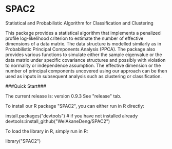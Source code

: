 # SPAC2
Statistical and Probabilistic Algorithm for Classification and Clustering

This package provides a statistical algorithm that implements a penalized profile log-likelihood criterion to estimate the number of effective dimensions of a data matrix. The data structure is modelled similarly as in Probabilistic Principal Components Analysis (PPCA). The package also provides various functions to simulate either the sample eigenvalue or the data matrix under specific covariance structures and possibly with violation to normality or independence assumption. The effective dimension or the number of principal components uncovered using our approach can be then used as inputs in subsequent analysis such as clustering or classification.

###Quick Start###

The current release is: version 0.9.3 See "release" tab.

To install our R package "SPAC2", you can either run in R directly:

install.packages("devtools") # if you have not installed already devtools::install_github("WeiAkaneDeng/SPAC2")

To load the library in R, simply run in R:

library("SPAC2")
